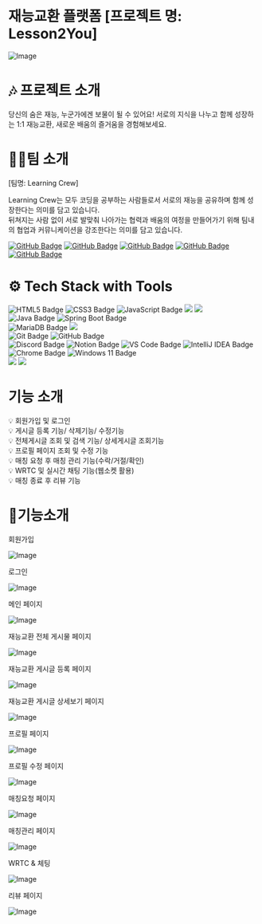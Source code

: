 # 재능교환 플랫폼 [프로젝트 명: Lesson2You] 

![Image](https://github.com/user-attachments/assets/bc351b7d-92cf-4993-8257-6d8196f2a45b)

# 🎶 프로젝트 소개
당신의 숨은 재능, 누군가에겐 보물이 될 수 있어요! 
서로의 지식을 나누고 함께 성장하는 1:1 재능교환, 새로운 배움의 즐거움을 경험해보세요.

# 🧑‍🦰팀 소개
[팀명: Learning Crew]

Learning Crew는 모두 코딩을 공부하는 사람들로서 서로의 재능을 공유하며 함께 성장한다는 의미를 담고 있습니다. <br/>
뒤쳐지는 사람 없이 서로 발맞춰 나아가는 협력과 배움의 여정을 만들어가기 위해 팀내의 협업과 커뮤니케이션을 강조한다는 의미를 담고 있습니다.

[![GitHub Badge](https://img.shields.io/badge/anjun0413-181717?logo=github&logoColor=white&labelColor=181717)](https://github.com/anjun0413)
[![GitHub Badge](https://img.shields.io/badge/cafephilia-181717?logo=github&logoColor=white&labelColor=181717)](https://github.com/cafephilia)
[![GitHub Badge](https://img.shields.io/badge/seyoung0314-181717?logo=github&logoColor=white&labelColor=181717)](https://github.com/seyoung0314)
[![GitHub Badge](https://img.shields.io/badge/chchch928-181717?logo=github&logoColor=white&labelColor=181717)](https://github.com/chchch928)
[![GitHub Badge](https://img.shields.io/badge/mjkim41-181717?logo=github&logoColor=white&labelColor=181717)](https://github.com/mjkim41)

# ⚙️ Tech Stack with Tools

![HTML5 Badge](https://img.shields.io/badge/HTML5-E34F26?logo=html5&logoColor=white)
![CSS3 Badge](https://img.shields.io/badge/CSS3-1572B6?logo=css3&logoColor=white)
![JavaScript Badge](https://img.shields.io/badge/JavaScript-F7DF1E?logo=javascript&logoColor=black&labelColor=F7DF1E)
<img src="https://img.shields.io/badge/React-61DAFB?style=flat-square&logo=React&logoColor=black"/>
<img src="https://img.shields.io/badge/Sass-CC6699?style=flat-square&logo=Sass&logoColor=white"/>
<br>
![Java Badge](https://img.shields.io/badge/Java-007396?logo=openjdk&logoColor=white&labelColor=007396)
![Spring Boot Badge](https://img.shields.io/badge/Spring%20Boot-6DB33F?logo=springboot&logoColor=white)
<br>
![MariaDB Badge](https://img.shields.io/badge/MariaDB-003545?logo=mariadb&logoColor=white)
<img src="https://img.shields.io/badge/Postman-FF6C37?style=flat-square&logo=Postman&logoColor=white"/>
<br>
![Git Badge](https://img.shields.io/badge/Git-F05032?logo=git&logoColor=white)
![GitHub Badge](https://img.shields.io/badge/GitHub-181717?logo=github&logoColor=white)<br>
![Discord Badge](https://img.shields.io/badge/Discord-5865F2?logo=discord&logoColor=white)
![Notion Badge](https://img.shields.io/badge/Notion-000000?logo=notion&logoColor=white)
![VS Code Badge](https://img.shields.io/badge/Visual%20Studio%20Code-007ACC?logo=visual-studio-code&logoColor=white)
![IntelliJ IDEA Badge](https://img.shields.io/badge/IntelliJ_Ultimate-000000?logo=intellijidea&logoColor=white&labelColor=000000)<br>
![Chrome Badge](https://img.shields.io/badge/Chrome-4285F4?logo=googlechrome&logoColor=white)
![Windows 11 Badge](https://img.shields.io/badge/Windows%2011-0078D6?logo=windows&logoColor=white)
<br>
<img src="https://img.shields.io/badge/aws-232F3E?style=for-the-badge&logo=aws&logoColor=white">
<img src="https://img.shields.io/badge/Docker-2496ED?style=flat-square&logo=Docker&logoColor=white"/>

# 기능 소개
💡 회원가입 및 로그인 <br/>
💡 게시글 등록 기능/ 삭제기능/ 수정기능<br/>
💡 전체게시글 조회 및 검색 기능/ 상세게시글 조회기능 <br/>
💡 프로필 페이지 조회 및 수정 기능<br/>
💡 매칭 요청 후 매칭 관리 기능(수락/거절/확인) <br/>
💡 WRTC 및 실시간 채팅 기능(웹소켓 활용) <br/>
💡 매칭 종료 후 리뷰 기능 <br/>

# 🎈기능소개

회원가입

![Image](https://github.com/user-attachments/assets/2bf0b199-96ee-4722-8a4b-c6fe5e62a9bd)

로그인

![Image](https://github.com/user-attachments/assets/3f92a441-740a-4b92-b0c3-89f3839c7863)

메인 페이지

![Image](https://github.com/user-attachments/assets/d4933cb5-d4e7-4e22-9e3a-ed83fbe9eb43)

재능교환 전체 게시물 페이지

![Image](https://github.com/user-attachments/assets/74b0443d-807e-4630-9cd3-710d5b7fc1c5)

재능교환 게시글 등록 페이지

![Image](https://github.com/user-attachments/assets/e9fa5d4c-26d8-4354-a7a0-0c9f4a748664)

재능교환 게시글 상세보기 페이지

![Image](https://github.com/user-attachments/assets/e50251bf-7858-43cb-bbbf-b371161f434f)

프로필 페이지

![Image](https://github.com/user-attachments/assets/076c7ef7-bf50-49aa-8039-eb774c7b6463)

프로필 수정 페이지

![Image](https://github.com/user-attachments/assets/da3d7ef1-f6e8-4b8e-abf4-6d7d151aef21)

매칭요청 페이지

![Image](https://github.com/user-attachments/assets/3377237d-b731-4374-afd7-0354e1878481)

매칭관리 페이지

![Image](https://github.com/user-attachments/assets/8f65ce96-19d1-4889-aac6-89e15696905e)

WRTC & 체팅

![Image](https://github.com/user-attachments/assets/55b13230-1a90-4d7e-8158-c8ebefd79201)

리뷰 페이지

![Image](https://github.com/user-attachments/assets/fcc4cb20-4162-4357-a728-3b5142dda34c)
